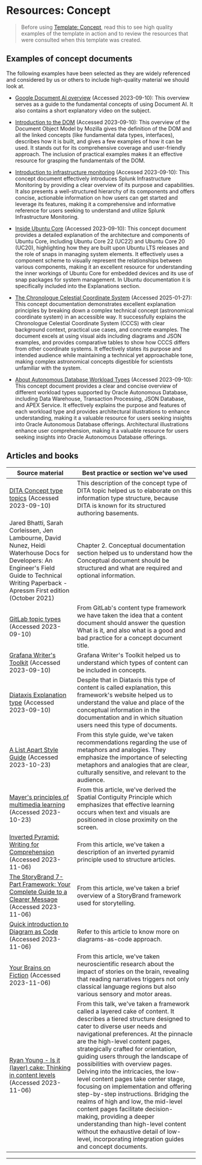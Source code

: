 # Resources: Concept

>Before using [Template: Concept](./template_concept.md), read this to see high quality examples of the template in action and to review the resources that were consulted when this template was created.

## Examples of concept documents

The following examples have been selected as they are widely referenced and considered by us or others to include high-quality material we should look at.

* [Google Document AI overview](https://cloud.google.com/document-ai/docs/overview)
(Accessed 2023-09-10):
This overview serves as a guide to the fundamental concepts of using Document AI.
It also contains a short explanatory video on the subject.

* [Introduction to the DOM](https://developer.mozilla.org/en-US/docs/Web/API/Document_Object_Model/Introduction) (Accessed 2023-09-10):
This overview of the Document Object Model by Mozilla gives the definition of the DOM and all the linked concepts (like fundamental data types, interfaces), describes how it is
built, and gives a few examples of how it can be used.
It stands out for its comprehensive coverage and user-friendly approach.
The inclusion of practical examples makes it an effective resource for grasping the fundamentals of the DOM.

* [Introduction to infrastructure monitoring](https://docs.splunk.com/Observability/infrastructure/intro-to-infrastructure.html#nav-Introduction) (Accessed 2023-09-10):
This concept document effectively introduces Splunk Infrastructure Monitoring by providing a clear overview of its purpose and capabilities.
It also presents a well-structured hierarchy of its components and offers concise, actionable information on how users can get started and leverage its features, making it a comprehensive and informative reference for users seeking to understand and utilize Splunk Infrastructure Monitoring.

* [Inside Ubuntu Core](https://ubuntu.com/core/docs/uc20/inside) (Accessed 2023-09-10):
This concept document provides a detailed explanation of the architecture and components of Ubuntu Core, including Ubuntu Core 22 (UC22) and Ubuntu Core 20 (UC20), highlighting how they are built upon Ubuntu LTS releases and the role of snaps in managing system elements.
It effectively uses a component scheme to visually represent the relationships between various components, making it an excellent resource for understanding the inner workings of Ubuntu Core for embedded devices and its use of snap packages for system management.
In Ubuntu documentation it is specifically included into the Explanations section.

* [The Chronologue Celestial Coordinate System](https://chronologue.dev/octavia/concept_coordinate-system) (Accessed 2025-01-27):
This concept documentation demonstrates excellent explanation principles by breaking down a complex technical concept (astronomical coordinate system) in an accessible way.
It successfully explains the Chronologue Celestial Coordinate System (CCCS) with clear background context, practical use cases, and concrete examples.
The document excels at using visual aids including diagrams and JSON examples, and provides comparative tables to show how CCCS differs from other coordinate systems.
It effectively states its purpose and intended audience while maintaining a technical yet approachable tone, making complex astronomical concepts digestible for scientists unfamiliar with the system.

* [About Autonomous Database Workload Types](https://docs.oracle.com/en/cloud/paas/autonomous-database/adbsa/about-autonomous-database-workloads.html#GUID-E1C8C5F2-22FB-4225-A3B9-9E78277A5834) (Accessed 2023-09-10):
This concept document provides a clear and concise overview of different workload types supported by Oracle Autonomous Database, including Data Warehouse, Transaction Processing, JSON Database, and APEX Service.
It effectively explains the purpose and features of each workload type and provides architectural illustrations to enhance understanding, making it a valuable resource for users seeking insights into Oracle Autonomous Database offerings.
Architectural illustrations enhance user comprehension, making it a valuable resource for users seeking insights into Oracle Autonomous Database offerings.

## Articles and books

| Source material | Best practice or section we've used |
| --------------- | ----------------------------------- |
| [DITA Concept type topics](https://docs.oasis-open.org/dita/dita/v1.3/os/part2-tech-content/archSpec/technicalContent/dita-concept-topic.html) (Accessed 2023-09-10) | This description of the concept type of DITA topic helped us to elaborate on this information type structure, because DITA is known for its structured authoring basements. |
| Jared Bhatti, Sarah Corleissen, Jen Lambourne, David Nunez, Heidi Waterhouse Docs for Developers: An Engineer's Field Guide to Technical Writing Paperback -  Apressm First edition (October 2021) | Chapter 2. Conceptual documentation section helped us to understand how the Conceptual document should be structured and what are required and optional information. |
| [GitLab topic types](https://docs.gitlab.com/ee/development/documentation/topic_types/concept.html) (Accessed 2023-09-10) | From GitLab's content type framework we have taken the idea that a content document should answer the question What is it, and also what is a good and bad practice for a concept document title. |
| [Grafana Writer's Toolkit](https://grafana.com/docs/writers-toolkit/structure/topic-types/concept/) (Accessed 2023-09-10) | Grafana Writer's Toolkit helped us to understand which types of content can be included in concepts. |
| [Diataxis Explanation type](https://diataxis.fr/explanation/) (Accessed 2023-09-10) | Despite that in Diataxis this type of content is called explanation, this framework's website helped us to understand the value and place of the conceptual information in the documentation and in which situation users need this type of documents. |
| [A List Apart Style Guide](https://alistapart.com/about/style-guide/#metaphor)  (Accessed 2023-10-23) | From this style guide, we've taken recommendations regarding the use of metaphors and analogies. They emphasize the importance of selecting metaphors and analogies that are clear, culturally sensitive, and relevant to the audience. |
| [Mayer's principles of multimedia learning](https://waterbearlearning.com/mayers-principles-multimedia-learning/)  (Accessed 2023-10-23) | From this article, we've derived the Spatial Contiguity Principle which emphasizes that effective learning occurs when text and visuals are positioned in close proximity on the screen. |
| [Inverted Pyramid: Writing for Comprehension](https://www.nngroup.com/articles/inverted-pyramid/) (Accessed 2023-11-06) | From this article, we've taken a description of an inverted pyramid principle used to structure articles. |
| [The StoryBrand 7-Part Framework: Your Complete Guide to a Clearer Message](https://www.mojomedialabs.com/blog/complete-guide_storybrand-framework) (Accessed 2023-11-06) | From this article, we've taken a brief overview of a StoryBrand framework used for storytelling. |
| [Quick introduction to Diagram as Code](https://www.devonblog.com/none/quick-introduction-to-diagram-as-code/) (Accessed 2023-11-06) | Refer to this article to know more on diagrams-as-code approach. |
| [Your Brains on Fiction](https://www.nytimes.com/2012/03/18/opinion/sunday/the-neuroscience-of-your-brain-on-fiction.html?pagewanted=all) (Accessed 2023-11-06) | From this article, we've taken neuroscientific research about the impact of stories on the brain, revealing that reading narratives triggers not only classical language regions but also various sensory and motor areas. |
| [Ryan Young - Is it (layer) cake: Thinking in content levels](https://youtu.be/0OKRNQvZbL4) (Accessed 2023-11-06) | From this talk, we've taken a framework called a layered cake of content. It describes a tiered structure designed to cater to diverse user needs and navigational preferences. At the pinnacle are the high-level content pages, strategically crafted for orientation, guiding users through the landscape of possibilities with overview pages. Delving into the intricacies, the low-level content pages take center stage, focusing on implementation and offering step-by-step instructions. Bridging the realms of high and low, the mid-level content pages facilitate decision-making, providing a deeper understanding than high-level content without the exhaustive detail of low-level, incorporating integration guides and concept documents. |

---
